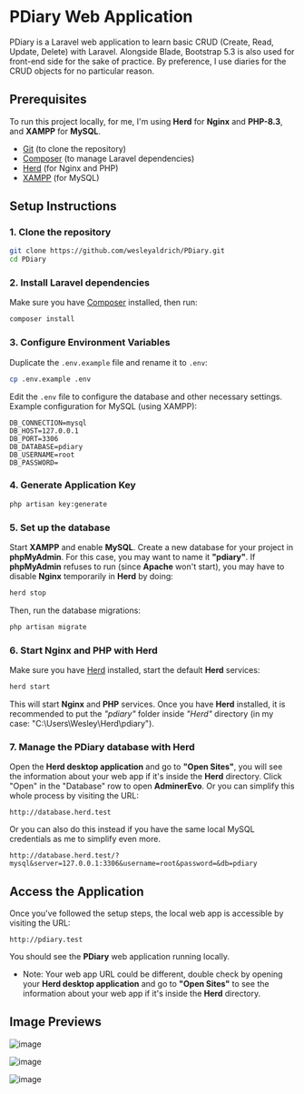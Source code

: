 # PDiary Web Application

PDiary is a Laravel web application to learn basic CRUD (Create, Read, Update, Delete) with Laravel.
Alongside Blade, Bootstrap 5.3 is also used for front-end side for the sake of practice.
By preference, I use diaries for the CRUD objects for no particular reason.

## Prerequisites

To run this project locally, for me, I'm using **Herd** for **Nginx** and **PHP-8.3**, and **XAMPP** for **MySQL**.

- [Git](https://git-scm.com/) (to clone the repository)
- [Composer](https://getcomposer.org/) (to manage Laravel dependencies)
- [Herd](https://herd.dev/) (for Nginx and PHP)
- [XAMPP](https://www.apachefriends.org/) (for MySQL)

## Setup Instructions

### 1. Clone the repository
```bash
git clone https://github.com/wesleyaldrich/PDiary.git
cd PDiary
```

### 2. Install Laravel dependencies
Make sure you have [Composer](https://getcomposer.org/) installed, then run:
```bash
composer install
```

### 3. Configure Environment Variables
Duplicate the `.env.example` file and rename it to `.env`:
```bash
cp .env.example .env
```
Edit the `.env` file to configure the database and other necessary settings. Example configuration for MySQL (using XAMPP):
```env
DB_CONNECTION=mysql
DB_HOST=127.0.0.1
DB_PORT=3306
DB_DATABASE=pdiary
DB_USERNAME=root
DB_PASSWORD=
```

### 4. Generate Application Key
```bash
php artisan key:generate
```

### 5. Set up the database
Start **XAMPP** and enable **MySQL**. Create a new database for your project in **phpMyAdmin**. For this case, you may want to name it **"pdiary"**.
If **phpMyAdmin** refuses to run (since **Apache** won't start), you may have to disable **Nginx** temporarily in **Herd** by doing:
```bash
herd stop
```

Then, run the database migrations:
```bash
php artisan migrate
```

### 6. Start Nginx and PHP with Herd
Make sure you have [Herd](https://herd.dev/) installed, start the default **Herd** services:
```bash
herd start
```

This will start **Nginx** and **PHP** services.
Once you have **Herd** installed, it is recommended to put the _"pdiary"_ folder inside _"Herd"_ directory
(in my case: "C:\Users\Wesley\Herd\pdiary").

### 7. Manage the PDiary database with Herd
Open the **Herd desktop application** and go to **"Open Sites"**, you will see the information about your web app if it's inside the **Herd** directory.
Click "Open" in the "Database" row to open **AdminerEvo**. Or you can simplify this whole process by visiting the URL:
```
http://database.herd.test
```

Or you can also do this instead if you have the same local MySQL credentials as me to simplify even more.
```
http://database.herd.test/?mysql&server=127.0.0.1:3306&username=root&password=&db=pdiary
```

## Access the Application

Once you've followed the setup steps, the local web app is accessible by visiting the URL: 

```
http://pdiary.test
```

You should see the **PDiary** web application running locally.

- Note: Your web app URL could be different, double check by opening your **Herd desktop application** and go to **"Open Sites"**
to see the information about your web app if it's inside the **Herd** directory.

## Image Previews

![image](https://github.com/user-attachments/assets/d8a021be-9757-4e6f-b821-5922748e2c15)

![image](https://github.com/user-attachments/assets/ed046095-00bc-40db-9bd9-d3138eff35f0)

![image](https://github.com/user-attachments/assets/35ae6c2c-172b-4623-9006-68e51c369162)
